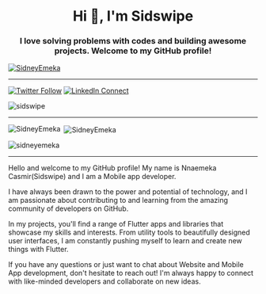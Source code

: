 
<h1 align="center">Hi 👋, I'm Sidswipe</h1>
<h3 align="center">I love solving problems with codes and building awesome projects. Welcome to my GitHub profile!</h3>

<p align="left"> <a href="https://github.com/ryo-ma/github-profile-trophy"><img src="https://github-profile-trophy.vercel.app/?username=SidneyEmeka&theme=onedark" alt="SidneyEmeka" /></a> </p>

---

[![Twitter Follow](https://img.shields.io/twitter/follow/your_twitter_username?label=Follow&style=social)](https://twitter.com/sidswipe)
[![LinkedIn Connect](https://img.shields.io/badge/LinkedIn-Connect-blue)](https://ng.linkedin.com/in/ceze-nnaemeka)
<p align="left"> <img src="https://komarev.com/ghpvc/?username=SidneyEmeka&label=Profile%20views&color=0e75b6&style=flat" alt="sidswipe" /> </p>


---

<p><img align="left" src="https://github-readme-stats.vercel.app/api/top-langs?username=SidneyEmeka&show_icons=true&locale=en&layout=compact&theme=onedark" alt="SidneyEmeka" /></p>

<p>&nbsp;<img align="center" src="https://github-readme-stats.vercel.app/api?username=SidneyEmeka&show_icons=true&locale=en&theme=onedark" alt="SidneyEmeka" /></p>

<p><img align="center" src="https://github-readme-streak-stats.herokuapp.com/?user=SidneyEmeka&theme=onedark" alt="sidneyemeka" /></p>

---


Hello and welcome to my GitHub profile! My name is Nnaemeka Casmir(Sidswipe) and I am a Mobile app developer.

I have always been drawn to the power and potential of technology, and I am passionate about contributing to and learning from the amazing community of developers on GitHub.

In my projects, you'll find a range of Flutter apps and libraries that showcase my skills and interests. From utility tools to beautifully designed user interfaces, I am constantly pushing myself to learn and create new things with Flutter.

If you have any questions or just want to chat about Website and Mobile App development, don't hesitate to reach out! I'm always happy to connect with like-minded developers and collaborate on new ideas.





<!--<img alt="Top Langs" align="center" src="https://github-readme-stats.vercel.app/api/top-langs/?username=SidneyEmeka&layout=compact"/>

<img alt="My Stats" src ="https://github-readme-stats.vercel.app/api?username=SidneyEmeka&show_icons=true&theme=transparent"/>
-->






